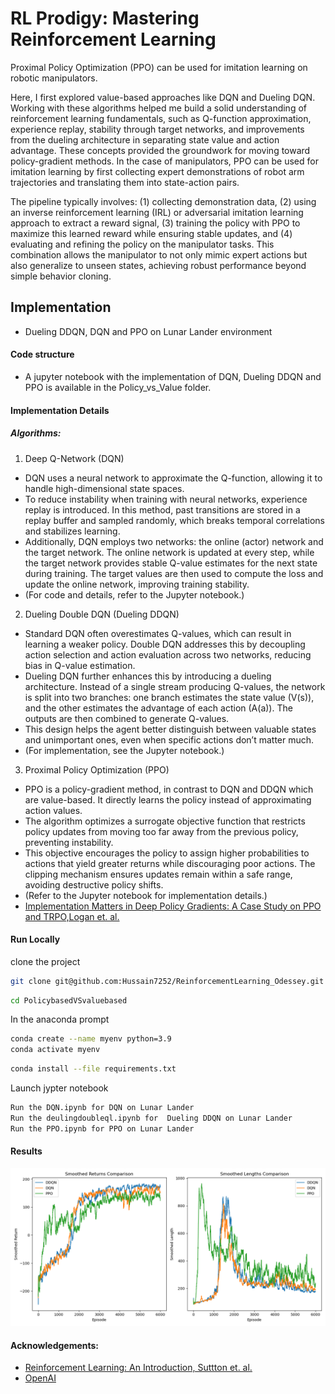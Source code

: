 # RL Prodigy: Mastering Reinforcement Learning

Proximal Policy Optimization (PPO) can be used for imitation learning on robotic manipulators.

Here, I first explored value-based approaches like DQN and Dueling DQN. Working with these algorithms helped me build a solid understanding of reinforcement learning fundamentals, such as Q-function approximation, experience replay, stability through target networks, and improvements from the dueling architecture in separating state value and action advantage. These concepts provided the groundwork for moving toward policy-gradient methods. In the case of manipulators, PPO can be used for imitation learning by first collecting expert demonstrations of robot arm trajectories and translating them into state-action pairs. 

The pipeline typically involves: 
(1) collecting demonstration data, 
(2) using an inverse reinforcement learning (IRL) or adversarial imitation learning approach to extract a reward signal, 
(3) training the policy with PPO to maximize this learned reward while ensuring stable updates, and 
(4) evaluating and refining the policy on the manipulator tasks. This combination allows the manipulator to not only mimic expert actions but also generalize to unseen states, achieving robust performance beyond simple behavior cloning.

## Implementation

- Dueling DDQN, DQN and PPO on Lunar Lander environment

#### Code structure

- A jupyter notebook with the implementation of DQN, Dueling DDQN and PPO is available in the Policy_vs_Value folder.


#### Implementation Details
##### Algorithms:

1. Deep Q-Network (DQN)
  - DQN uses a neural network to approximate the Q-function, allowing it to handle high-dimensional state spaces.
  - To reduce instability when training with neural networks, experience replay is introduced. In this method, past transitions are stored in a replay buffer and sampled randomly, which breaks temporal correlations and stabilizes learning.
  - Additionally, DQN employs two networks: the online (actor) network and the target network. The online network is updated at every step, while the target network provides stable Q-value estimates for the next state during training. The target values are then used to compute the loss and update the online network, improving training stability.
  - (For code and details, refer to the Jupyter notebook.)

2. Dueling Double DQN (Dueling DDQN)
  - Standard DQN often overestimates Q-values, which can result in learning a weaker policy. Double DQN addresses this by decoupling action selection and action evaluation across two networks, reducing bias in Q-value estimation.
  - Dueling DQN further enhances this by introducing a dueling architecture. Instead of a single stream producing Q-values, the network is split into two branches: one branch estimates the state value (V(s)), and the other estimates the advantage of each action (A(a)). The outputs are then combined to generate Q-values.
  - This design helps the agent better distinguish between valuable states and unimportant ones, even when specific actions don’t matter much.
  - (For implementation, see the Jupyter notebook.)

3. Proximal Policy Optimization (PPO)

  - PPO is a policy-gradient method, in contrast to DQN and DDQN which are value-based. It directly learns the policy instead of approximating action values.
  - The algorithm optimizes a surrogate objective function that restricts policy updates from moving too far away from the previous policy, preventing instability.
  - This objective encourages the policy to assign higher probabilities to actions that yield greater returns while discouraging poor actions. The clipping mechanism ensures updates remain within a safe range, avoiding destructive policy shifts.
  - (Refer to the Jupyter notebook for implementation details.)
  - [Implementation Matters in Deep Policy Gradients: A Case Study on PPO and TRPO,Logan et. al.](https://doi.org/10.48550/arXiv.2005.12729)
  
#### Run Locally
clone the project 
``` bash
git clone git@github.com:Hussain7252/ReinforcementLearning_Odessey.git
```
```bash
cd PolicybasedVSvaluebased
```
In the anaconda prompt
```bash
conda create --name myenv python=3.9
conda activate myenv
```
```bash
conda install --file requirements.txt
```
Launch jypter notebook
```bash
Run the DQN.ipynb for DQN on Lunar Lander
Run the deulingdoubleql.ipynb for  Dueling DDQN on Lunar Lander
Run the PPO.ipynb for PPO on Lunar Lander
```

#### Results
<p align="center">
  <img src="https://github.com/DhirajRouniyar/RL_Imitation_Learning_base/blob/main/Output/Final%20plots%20comparision.png">
</p>

#### Acknowledgements:
- [Reinforcement Learning: An Introduction, Suttton et. al.](https://doi.org/10.1016/S1364-6613(99)01331-5)
- [OpenAI](https://openai.com/research/openai-baselines-ppo)
